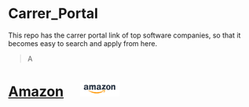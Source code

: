 # Carrer_Portal
This repo has the carrer portal link of top software companies, so that it becomes easy to search and apply from here.

> A

# [Amazon](https://account.amazon.jobs/en-GB) &nbsp; &nbsp; <a href="https://account.amazon.jobs/en-GB"> <img src="Images/amazon.png" width="80" height="30" /> </a>  